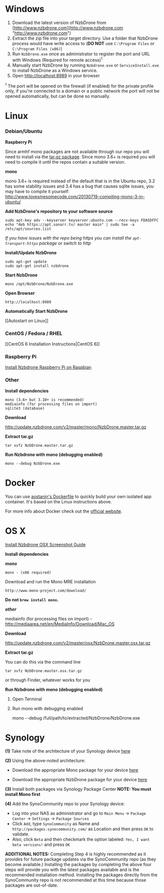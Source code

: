 # Windows
1. Download the latest version of NzbDrone from [http://www.nzbdrone.com](http://www.nzbdrone.com "http://www.nzbdrone.com")
2. Extract the zip file into your target directory. Use a folder that NzbDrone process would have write access to (**DO NOT** use `C:\Program Files` or `C:\Program Files (x86)`)
3. Run `NzbDrone.exe` once as administrator to register the port and URL with Windows (Required for remote access)<sup>1</sup>
4. Manually start NzbDrone by running `Nzbdrone.exe` or `ServiceInstall.exe` to install NzbDrone as a Windows service.
5. Open [http://localhost:8989](http://localhost:8989) in your browser


<sup>1</sup> The port will be opened on the firewall (if enabled) for the private profile only, if you're connected to a domain or a public network the port will not be opened automatically, but can be done so manually.

# Linux #

### Debian/Ubuntu ###

**Raspberry Pi**

Since armhf mono packages are not available through our repo you will need to install via the [tar.gz package](https://download.sonarr.tv/v2/master/latest/NzbDrone.master.tar.gz). Since mono 3.6+ is required you will need to compile it until the repos contain a suitable version.

**mono**

mono 3.6+ is required instead of the default that is in the Ubuntu repo, 3.2 has some stability issues and 3.4 has a bug that causes sqlite issues, you may have to compile it yourself: http://www.lovesmesomecode.com/20130719-compiling-mono-3-in-ubuntu/

**Add NzbDrone's repository to your software source**
       

    sudo apt-key adv --keyserver keyserver.ubuntu.com --recv-keys FDA5DFFC
    echo "deb https://apt.sonarr.tv/ master main" | sudo tee -a /etc/apt/sources.list

*If you have issues with the repo being https you can install the `apt-transport-https` package or switch to http*

**Install/Update NzbDrone**
	
	sudo apt-get update
	sudo apt-get install nzbdrone 

**Start NzbDrone**

	mono /opt/NzbDrone/NzbDrone.exe

**Open Browser**

	http://localhost:8989

**Automatically Start NzbDrone**

[[Autostart on Linux]]

### CentOS / Fedora / RHEL ###
[[CentOS 6 Installation Instructions|CentOS 6]]
### Raspberry Pi ###
[Install Nzbdrone Raspberry Pi on Raspbian](http://www.htpcguides.com/install-nzbdrone-raspberry-pi-raspbian/)
### Other ###
**Install dependencies**

    mono (3.6+ but 3.10+ is recommended)
    mediainfo (for processing files on import)
    sqlite3 (database)

**Download**

http://update.nzbdrone.com/v2/master/mono/NzbDrone.master.tar.gz

**Extract tar.gz**

    tar xvfz NzbDrone.master.tar.gz

**Run Nzbdrone with mono (debugging enabled)**

    mono --debug NzbDrone.exe

# Docker

You can use [aostanin's Dockerfile](https://registry.hub.docker.com/u/aostanin/nzbdrone/) to quickly build your own isolated app container. It's based on the Linux instructions above.

For more info about Docker check out the [official website](https://www.docker.com).

# OS X #
[Install Nzbdrone OSX Screenshot Guide](http://www.htpcguides.com/install-nzbdrone-osx/)

**Install dependencies**

***mono***
	
    mono - (x86 required)

Download and run the Mono MRE installation

    http://www.mono-project.com/download/

**Do not `brew install mono`.**

***other***

mediainfo (for processing files on import) - http://mediaarea.net/en/MediaInfo/Download/Mac_OS

**Download**

http://update.nzbdrone.com/v2/master/osx/NzbDrone.master.osx.tar.gz

**Extract tar.gz**

You can do this via the command line

    tar xvfz NzbDrone.master.osx.tar.gz

or through Finder, whatever works for you

**Run Nzbdrone with mono (debugging enabled)**

1) Open Terminal
2) Run mono with debugging enabled

    mono --debug /full/path/to/extracted/NzbDrone/NzbDrone.exe  

# Synology #
**(1)** Take note of the architecture of your Synology device [here](https://github.com/SynoCommunity/spksrc/wiki/Architecture-per-Synology-model)

**(2)** Using the above-noted architecture:

* Download the appropriate Mono package for your device [here](https://dl.dropboxusercontent.com/u/300345/spk/mono/index.html)

* Download the appropriate NzbDrone package for your device [here](https://dl.dropboxusercontent.com/u/300345/spk/nzbdrone/index.html)

**(3)** Install both packages via Synology Package Center **NOTE: You must install Mono first**

**(4)** Add the SynoCommunity repo to your Synology device:


* Log into your NAS as administrator and go to `Main Menu` → `Package Center` → `Settings` → `Package Sources`
* Click `Add`, type `SynoCommunity` as Name and `http://packages.synocommunity.com/` as Location and then press `OK` to validate.
* Also, click `Beta` and then checkmark the option labeled: `Yes, I want beta versions!` and press `OK`

**ADDITIONAL NOTES:** Completing Step 4 is highly recommended as it provides for future package updates via the SynoCommunity repo (as they become available.) Installing the packages by completing the above four steps will provide you with the latest packages available and is the recommended installation method. Installing the packages directly from the SynoCommunity repo is not recommended at this time because those packages are out-of-date.